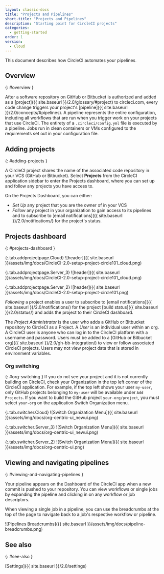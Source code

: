 ```yaml
---
layout: classic-docs
title: "Projects and Pipelines"
short-title: "Projects and Pipelines"
description: "Starting point for CircleCI projects"
categories:
  - getting-started
order: 1
version:
  - Cloud
---
```


This document describes how CircleCI automates your pipelines.

## Overview
{: #overview }

After a software repository on GitHub or Bitbucket is authorized and added as a [project]({{ site.baseurl }}/2.0/glossary/#project) to circleci.com, every code change triggers your project's [pipeline]({{ site.baseurl }}/2.0/concepts/#pipelines). A pipeline represents the entire configuration, including all workflows that are run when you trigger work on your projects that use CircleCI. The entirety of a `.circleci/config.yml` file is executed by a pipeline. Jobs run in clean containers or VMs configured to the requirements set out in your configuration file.

## Adding projects
{: #adding-projects }

A CircleCI project shares the name of the associated code repository in your VCS (GitHub or Bitbucket). Select **Projects** from the CircleCI application sidebar to enter the Projects dashboard, where you can set up and follow any projects you have access to.

On the Projects Dashboard, you can either:
* _Set Up_ any project that you are the owner of in your VCS
* _Follow_ any project in your organization to gain access to its pipelines and to subscribe to [email notifications]({{ site.baseurl }}/2.0/notifications/) for the project's status.

## Projects dashboard
{: #projects-dashboard }

{:.tab.addprojectpage.Cloud}
![header]({{ site.baseurl }}/assets/img/docs/CircleCI-2.0-setup-project-circle101_cloud.png)

{:.tab.addprojectpage.Server_3}
![header]({{ site.baseurl }}/assets/img/docs/CircleCI-2.0-setup-project-circle101_cloud.png)

{:.tab.addprojectpage.Server_2}
![header]({{ site.baseurl }}/assets/img/docs/CircleCI-2.0-setup-project-circle101.png)

*Following* a project enables a user to subscribe to [email notifications]({{ site.baseurl }}/2.0/notifications/) for the project [build status]({{ site.baseurl }}/2.0/status/) and adds the project to their CircleCI dashboard.

The *Project Administrator* is the user who adds a GitHub or Bitbucket repository to CircleCI as a Project. A *User* is an individual user within an org. A CircleCI user is anyone who can log in to the CircleCI platform with a username and password. Users must be added to a [GitHub or Bitbucket org]({{ site.baseurl }}/2.0/gh-bb-integration/) to view or follow associated CircleCI projects.  Users may not view project data that is stored in environment variables.

### Org switching
{: #org-switching }
If you do not see your project and it is not currently building on CircleCI, check your Organization in the top left corner of the CircleCI application.  For example, if the top left shows your user `my-user`, only GitHub projects belonging to `my-user` will be available under `Add Projects`.  If you want to build the GitHub project `your-org/project`, you must select `your-org` on the application Switch Organization menu.

{:.tab.switcher.Cloud}
![Switch Organization Menu]({{ site.baseurl }}/assets/img/docs/org-centric-ui_newui.png)

{:.tab.switcher.Server_3}
![Switch Organization Menu]({{ site.baseurl }}/assets/img/docs/org-centric-ui_newui.png)

{:.tab.switcher.Server_2}
![Switch Organization Menu]({{ site.baseurl }}/assets/img/docs/org-centric-ui.png)

## Viewing and navigating pipelines
{: #viewing-and-navigating-pipelines }

Your pipeline appears on the Dashboard of the CircleCI app when a new commit is pushed to your repository. You can view workflows or single jobs by expanding the pipeline and clicking in on any workflow or job descriptors.

When viewing a single job in a pipeline, you can use the breadcrumbs at the top of the page to navigate back to a job's respective workflow or pipeline.

![Pipelines Breadcrumbs]({{ site.baseurl }}/assets/img/docs/pipeline-breadcrumbs.png)

## See also
{: #see-also }

[Settings]({{ site.baseurl }}/2.0/settings)
